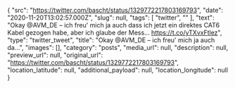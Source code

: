 {
  "src": "https://twitter.com/bascht/status/1329772217803169793",
  "date": "2020-11-20T13:02:57.000Z",
  "slug": null,
  "tags": [
    "twitter",
    ""
  ],
  "text": "Okay @AVM_DE – ich freu' mich ja auch dass ich jetzt ein direktes CAT6 Kabel gezogen habe, aber ich glaube der Mess… https://t.co/yTXvxFtlez",
  "type": "twitter_tweet",
  "title": "Okay @AVM_DE – ich freu' mich ja auch da…",
  "images": [],
  "category": "posts",
  "media_url": null,
  "description": null,
  "preview_url": null,
  "original_url": "https://twitter.com/bascht/status/1329772217803169793",
  "location_latitude": null,
  "additional_payload": null,
  "location_longitude": null
}